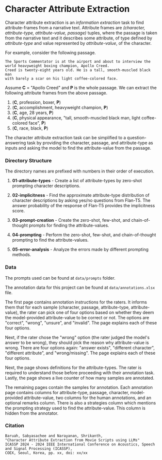 # Character Attribute Extraction

Character attribute extraction is an *information extraction* task to find attribute-frames from a narrative text.
Attribute frames are *(character, attribute-type, attribute-value, passage)* tuples, where the passage is taken from the
narrative text and it describes some attribute, of type defined by *attribute-type* and value represented by
*attribute-value*, of the character.

For example, consider the following passage.

```
The Sports Commentator is at the airport and about to interview the world heavyweight boxing champion, Apollo Creed. 
Creed is twenty-eight years old. He is a tall, smooth-muscled black man 
with barely a scar on his light coffee-colored face.
```

Assume **C** = "Apollo Creed" and **P** is the whole passage.
We can extract the following attribute frames from the above passage.

1. (**C**, profession, boxer, **P**)
2. (**C**, accomplishment, heavyweight champion, **P**)
3. (**C**, age, 28 years, **P**)
4. (**C**, physical appearance, "tall, smooth-muscled black man, light coffee-colored face", **P**)
5. (**C**, race, black, **P**)

The character attribute extraction task can be simplified to a question-answering task by providing the character,
passage, and attribute-type as inputs and asking the model to find the attribute-value from the passage.

### Directory Structure

The directory names are prefixed with numbers in their order of execution.

1. **01-attribute-types** - 
    Create a list of attribute-types by zero-shot prompting character descriptions.

2. **02-implicitness** - 
    Find the approximate attribute-type distribution of character descriptions by asking yes/no questions from Flan-T5.
    The answer probability of the response of Flan-T5 provides the implicitness score.

3. **03-prompt-creation** - 
    Create the zero-shot, few-shot, and chain-of-thought prompts for finding the attribute-values.

4. **04-prompting** -
    Perform the zero-shot, few-shot, and chain-of-thought prompting to find the attribute-values.

5. **05-error-analysis** -
    Analyze the errors made by different prompting methods.

### Data

The prompts used can be found at `data/prompts` folder.

The annotation data for this project can be found at `data/annotations.xlsx` file.

The first page contains annotation instructions for the raters.
It informs them that for each sample (character, passage, attribute-type, attribute-value), the rater can pick one of
four options based on whether they deem the model-provided attribute-value to be correct or not.
The options are "correct", "wrong", "unsure", and "invalid".
The page explains each of these four options.

Next, if the rater chose the "wrong" option (the rater judged the model's answer to be wrong), they should pick the
reason why attribute-value is wrong.
There are four options again: "answer exists", "different character", "different attribute", and "wrong/missing".
The page explains each of these four options.

Next, the page shows definitions for the attribute-types.
The rater is required to understand those before proceeding with their annotation task.
Lastly, the page shows a live counter of how many samples are annotated.

The remaining pages contain the samples for annotation.
Each annotation page contains columns for attribute-type, passage, character, model-provided attribute-value, two
columns for the human annotations, and an optional remarks column.
There is also a strategies column which mentions the prompting strategy used to find the attribute-value.
This column is hidden from the annotator.

### Citation

```
Baruah, Sabyasachee and Narayanan, Shrikanth, 
"Character Attribute Extraction from Movie Scripts using LLMs" 
ICASSP 2024 - 2024 IEEE International Conference on Acoustics, Speech and Signal Processing (ICASSP), 
COEX, Seoul, Korea, pp. xx, doi: xx/xx
```
